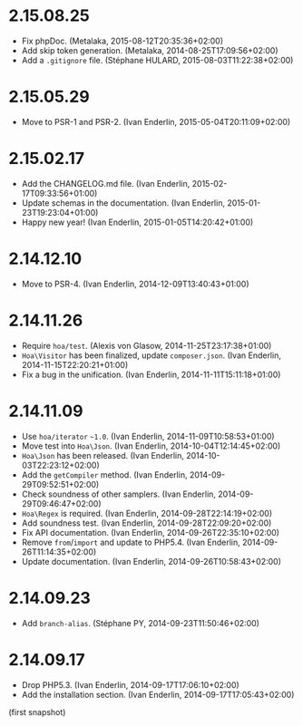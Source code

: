 # 2.15.08.25

  * Fix phpDoc. (Metalaka, 2015-08-12T20:35:36+02:00)
  * Add skip token generation. (Metalaka, 2014-08-25T17:09:56+02:00)
  * Add a `.gitignore` file. (Stéphane HULARD, 2015-08-03T11:22:38+02:00)

# 2.15.05.29

  * Move to PSR-1 and PSR-2. (Ivan Enderlin, 2015-05-04T20:11:09+02:00)

# 2.15.02.17

  * Add the CHANGELOG.md file. (Ivan Enderlin, 2015-02-17T09:33:56+01:00)
  * Update schemas in the documentation. (Ivan Enderlin, 2015-01-23T19:23:04+01:00)
  * Happy new year! (Ivan Enderlin, 2015-01-05T14:20:42+01:00)

# 2.14.12.10

  * Move to PSR-4. (Ivan Enderlin, 2014-12-09T13:40:43+01:00)

# 2.14.11.26

  * Require `hoa/test`. (Alexis von Glasow, 2014-11-25T23:17:38+01:00)
  * `Hoa\Visitor` has been finalized, update `composer.json`. (Ivan Enderlin, 2014-11-15T22:20:21+01:00)
  * Fix a bug in the unification. (Ivan Enderlin, 2014-11-11T15:11:18+01:00)

# 2.14.11.09

  * Use `hoa/iterator` `~1.0`. (Ivan Enderlin, 2014-11-09T10:58:53+01:00)
  * Move test into `Hoa\Json`. (Ivan Enderlin, 2014-10-04T12:14:45+02:00)
  * `Hoa\Json` has been released. (Ivan Enderlin, 2014-10-03T22:23:12+02:00)
  * Add the `getCompiler` method. (Ivan Enderlin, 2014-09-29T09:52:51+02:00)
  * Check soundness of other samplers. (Ivan Enderlin, 2014-09-29T09:46:47+02:00)
  * `Hoa\Regex` is required. (Ivan Enderlin, 2014-09-28T22:14:19+02:00)
  * Add soundness test. (Ivan Enderlin, 2014-09-28T22:09:20+02:00)
  * Fix API documentation. (Ivan Enderlin, 2014-09-26T22:35:10+02:00)
  * Remove `from`/`import` and update to PHP5.4. (Ivan Enderlin, 2014-09-26T11:14:35+02:00)
  * Update documentation. (Ivan Enderlin, 2014-09-26T10:58:43+02:00)

# 2.14.09.23

  * Add `branch-alias`. (Stéphane PY, 2014-09-23T11:50:46+02:00)

# 2.14.09.17

  * Drop PHP5.3. (Ivan Enderlin, 2014-09-17T17:06:10+02:00)
  * Add the installation section. (Ivan Enderlin, 2014-09-17T17:05:43+02:00)

(first snapshot)
